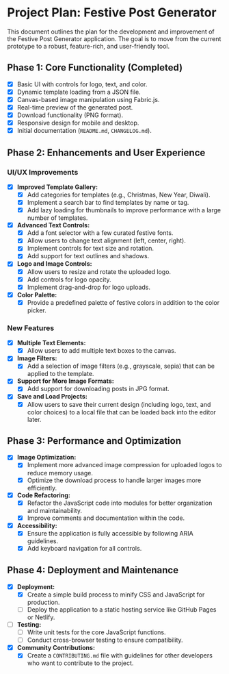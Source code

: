 
# Project Plan: Festive Post Generator

This document outlines the plan for the development and improvement of the Festive Post Generator application. The goal is to move from the current prototype to a robust, feature-rich, and user-friendly tool.

## Phase 1: Core Functionality (Completed)

- [x] Basic UI with controls for logo, text, and color.
- [x] Dynamic template loading from a JSON file.
- [x] Canvas-based image manipulation using Fabric.js.
- [x] Real-time preview of the generated post.
- [x] Download functionality (PNG format).
- [x] Responsive design for mobile and desktop.
- [x] Initial documentation (`README.md`, `CHANGELOG.md`).

## Phase 2: Enhancements and User Experience

### UI/UX Improvements

- [x] **Improved Template Gallery:**
    - [x] Add categories for templates (e.g., Christmas, New Year, Diwali).
    - [x] Implement a search bar to find templates by name or tag.
    - [x] Add lazy loading for thumbnails to improve performance with a large number of templates.
- [x] **Advanced Text Controls:**
    - [x] Add a font selector with a few curated festive fonts.
    - [x] Allow users to change text alignment (left, center, right).
    - [x] Implement controls for text size and rotation.
    - [x] Add support for text outlines and shadows.
- [x] **Logo and Image Controls:**
    - [x] Allow users to resize and rotate the uploaded logo.
    - [x] Add controls for logo opacity.
    - [x] Implement drag-and-drop for logo uploads.
- [x] **Color Palette:**
    - [x] Provide a predefined palette of festive colors in addition to the color picker.

### New Features

- [x] **Multiple Text Elements:**
    - [x] Allow users to add multiple text boxes to the canvas.
- [x] **Image Filters:**
    - [x] Add a selection of image filters (e.g., grayscale, sepia) that can be applied to the template.
- [x] **Support for More Image Formats:**
    - [x] Add support for downloading posts in JPG format.
- [x] **Save and Load Projects:**
    - [x] Allow users to save their current design (including logo, text, and color choices) to a local file that can be loaded back into the editor later.

## Phase 3: Performance and Optimization

- [x] **Image Optimization:**
    - [x] Implement more advanced image compression for uploaded logos to reduce memory usage.
    - [x] Optimize the download process to handle larger images more efficiently.
- [x] **Code Refactoring:**
    - [x] Refactor the JavaScript code into modules for better organization and maintainability.
    - [x] Improve comments and documentation within the code.
- [x] **Accessibility:**
    - [x] Ensure the application is fully accessible by following ARIA guidelines.
    - [x] Add keyboard navigation for all controls.

## Phase 4: Deployment and Maintenance

- [x] **Deployment:**
    - [x] Create a simple build process to minify CSS and JavaScript for production.
    - [ ] Deploy the application to a static hosting service like GitHub Pages or Netlify.
- [ ] **Testing:**
    - [ ] Write unit tests for the core JavaScript functions.
    - [ ] Conduct cross-browser testing to ensure compatibility.
- [x] **Community Contributions:**
    - [x] Create a `CONTRIBUTING.md` file with guidelines for other developers who want to contribute to the project.
